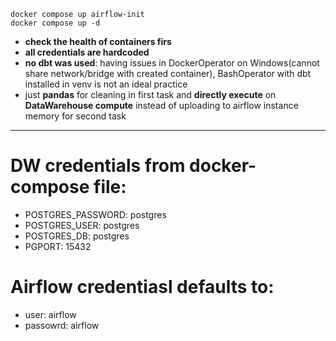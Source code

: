 `docker compose up airflow-init`
<br>
`docker compose up -d
`

- **check the health of containers firs**
- **all credentials are hardcoded**
- **no dbt was used**: having issues in DockerOperator on Windows(cannot share network/bridge with created container),
  BashOperator with dbt installed in venv is not an
  ideal practice
- just **pandas** for cleaning in first task and **directly execute** on **DataWarehouse compute** instead of uploading
  to airflow
  instance
  memory for second task

<hr>

# DW credentials from docker-compose file:

- POSTGRES_PASSWORD: postgres
- POSTGRES_USER: postgres
- POSTGRES_DB: postgres
- PGPORT: 15432

# Airflow credentiasl defaults to:
- user: airflow
- passowrd: airflow


